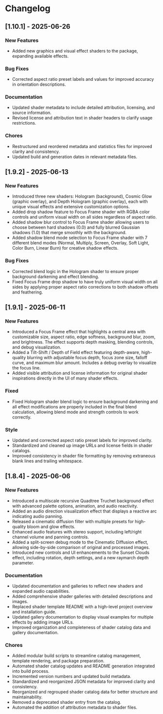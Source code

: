 # Changelog

## [1.10.1] - 2025-06-26

### New Features
- Added new graphics and visual effect shaders to the package, expanding available effects.

### Bug Fixes
- Corrected aspect ratio preset labels and values for improved accuracy in orientation descriptions.

### Documentation
- Updated shader metadata to include detailed attribution, licensing, and source information.
- Revised license and attribution text in shader headers to clarify usage restrictions.

### Chores
- Restructured and reordered metadata and statistics files for improved clarity and consistency.
- Updated build and generation dates in relevant metadata files.

## [1.9.2] - 2025-06-13

### New Features
- Introduced three new shaders: Hologram (background), Cosmic Glow (graphic overlay), and Depth Hologram (graphic overlay), each with unique visual effects and extensive customization options.
- Added drop shadow feature to Focus Frame shader with RGBA color controls and uniform visual width on all sides regardless of aspect ratio.
- Added shadow blur control to Focus Frame shader allowing users to choose between hard shadows (0.0) and fully blurred Gaussian shadows (1.0) that merge smoothly with the background.
- Added shadow blend mode selection to Focus Frame shader with 7 different blend modes (Normal, Multiply, Screen, Overlay, Soft Light, Color Burn, Linear Burn) for creative shadow effects.

### Bug Fixes
- Corrected blend logic in the Hologram shader to ensure proper background darkening and effect blending.
- Fixed Focus Frame drop shadow to have truly uniform visual width on all sides by applying proper aspect ratio corrections to both shadow offsets and feathering.

## [1.9.1] - 2025-06-11

### New Features
- Introduced a Focus Frame effect that highlights a central area with customizable size, aspect ratio, edge softness, background blur, zoom, and brightness. The effect supports depth masking, blending controls, and debug visualization.
- Added a Tilt-Shift / Depth of Field effect featuring depth-aware, high-quality blurring with adjustable focus depth, focus zone size, falloff curve, and maximum blur amount. Includes a debug overlay to visualize the focus line.
- Added visible attribution and license information for original shader inspirations directly in the UI of many shader effects.

### Fixed
- Fixed Hologram shader blend logic to ensure background darkening and all effect modifications are properly included in the final blend calculation, allowing blend mode and strength controls to work correctly.

### Style
- Updated and corrected aspect ratio preset labels for improved clarity.
- Standardized and cleaned up image URLs and license fields in shader catalogs.
- Improved consistency in shader file formatting by removing extraneous blank lines and trailing whitespace.

## [1.8.4] - 2025-06-06

### New Features
- Introduced a multiscale recursive Quadtree Truchet background effect with advanced palette options, animation, and audio reactivity.
- Added an audio direction visualization effect that displays a reactive arc indicating audio panning.
- Released a cinematic diffusion filter with multiple presets for high-quality bloom and glow effects.
- Enhanced audio features with stereo support, including left/right channel volume and panning controls.
- Added a split-screen debug mode to the Cinematic Diffusion effect, allowing side-by-side comparison of original and processed images.
- Introduced new controls and UI enhancements to the Sunset Clouds effect, including rotation, depth settings, and a new raymarch depth parameter.

### Documentation
- Updated documentation and galleries to reflect new shaders and expanded audio capabilities.
- Added comprehensive shader galleries with detailed descriptions and images.
- Replaced shader template README with a high-level project overview and installation guide.
- Updated gallery documentation to display visual examples for multiple effects by adding image URLs.
- Improved organization and completeness of shader catalog data and gallery documentation.

### Chores
- Added modular build scripts to streamline catalog management, template rendering, and package preparation.
- Automated shader catalog updates and README generation integrated into build process.
- Incremented version numbers and updated build metadata.
- Standardized and reorganized JSON metadata for improved clarity and consistency.
- Reorganized and regrouped shader catalog data for better structure and maintainability.
- Removed a deprecated shader entry from the catalog.
- Automated the addition of attribution metadata to shader files.
